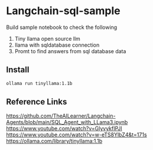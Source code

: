 # Langchain-sql-sample

Build sample notebook to check the following
1. Tiny llama open source llm 
2. llama with sqldatabase connection
3. Promt to find answers from sql database data

## Install

```bash
ollama run tinyllama:1.1b   

```

## Reference Links


https://github.com/TheAILearner/Langchain-Agents/blob/main/SQL_Agent_with_LLama3.ipynb
https://www.youtube.com/watch?v=GlyvykfIPJI
https://www.youtube.com/watch?v=w-eTS8YlbZ4&t=171s
https://ollama.com/library/tinyllama:1.1b